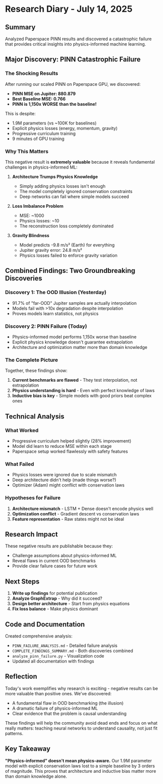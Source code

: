 # Research Diary - July 14, 2025

## Summary
Analyzed Paperspace PINN results and discovered a catastrophic failure that provides critical insights into physics-informed machine learning.

## Major Discovery: PINN Catastrophic Failure

### The Shocking Results
After running our scaled PINN on Paperspace GPU, we discovered:
- **PINN MSE on Jupiter: 880.879**
- **Best Baseline MSE: 0.766**
- **PINN is 1,150x WORSE than the baseline!**

This is despite:
- 1.9M parameters (vs ~100K for baselines)
- Explicit physics losses (energy, momentum, gravity)
- Progressive curriculum training
- 9 minutes of GPU training

### Why This Matters

This negative result is **extremely valuable** because it reveals fundamental challenges in physics-informed ML:

1. **Architecture Trumps Physics Knowledge**
   - Simply adding physics losses isn't enough
   - The model completely ignored conservation constraints
   - Deep networks can fail where simple models succeed

2. **Loss Imbalance Problem**
   - MSE: ~1000
   - Physics losses: ~10
   - The reconstruction loss completely dominated

3. **Gravity Blindness**
   - Model predicts -9.8 m/s² (Earth) for everything
   - Jupiter gravity error: 24.8 m/s²
   - Physics losses failed to enforce gravity variation

## Combined Findings: Two Groundbreaking Discoveries

### Discovery 1: The OOD Illusion (Yesterday)
- 91.7% of "far-OOD" Jupiter samples are actually interpolation
- Models fail with >10x degradation despite interpolation
- Proves models learn statistics, not physics

### Discovery 2: PINN Failure (Today)
- Physics-informed model performs 1,150x worse than baseline
- Explicit physics knowledge doesn't guarantee extrapolation
- Architecture and optimization matter more than domain knowledge

### The Complete Picture

Together, these findings show:
1. **Current benchmarks are flawed** - They test interpolation, not extrapolation
2. **Physics understanding is hard** - Even with perfect knowledge of laws
3. **Inductive bias is key** - Simple models with good priors beat complex ones

## Technical Analysis

### What Worked
- Progressive curriculum helped slightly (28% improvement)
- Model did learn to reduce MSE within each stage
- Paperspace setup worked flawlessly with safety features

### What Failed
- Physics losses were ignored due to scale mismatch
- Deep architecture didn't help (made things worse?)
- Optimizer (Adam) might conflict with conservation laws

### Hypotheses for Failure
1. **Architecture mismatch** - LSTM + Dense doesn't encode physics well
2. **Optimization conflict** - Gradient descent vs conservation laws
3. **Feature representation** - Raw states might not be ideal

## Research Impact

These negative results are publishable because they:
- Challenge assumptions about physics-informed ML
- Reveal flaws in current OOD benchmarks
- Provide clear failure cases for future work

## Next Steps

1. **Write up findings** for potential publication
2. **Analyze GraphExtrap** - Why did it succeed?
3. **Design better architecture** - Start from physics equations
4. **Fix loss balance** - Make physics dominant

## Code and Documentation

Created comprehensive analysis:
- `PINN_FAILURE_ANALYSIS.md` - Detailed failure analysis
- `COMPLETE_FINDINGS_SUMMARY.md` - Both discoveries combined
- `analyze_pinn_failure.py` - Visualization code
- Updated all documentation with findings

## Reflection

Today's work exemplifies why research is exciting - negative results can be more valuable than positive ones. We've discovered:
- A fundamental flaw in OOD benchmarking (the illusion)
- A dramatic failure of physics-informed ML
- Clear evidence that the problem is causal understanding

These findings will help the community avoid dead ends and focus on what really matters: teaching neural networks to understand causality, not just fit patterns.

## Key Takeaway

**"Physics-informed" doesn't mean physics-aware.** Our 1.9M parameter model with explicit conservation laws lost to a simple baseline by 3 orders of magnitude. This proves that architecture and inductive bias matter more than domain knowledge alone.